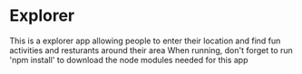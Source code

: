 # Explorer
This is a explorer app allowing people to enter their location and find fun activities and resturants around their area
When running, don't forget to run 'npm install' to download the node modules needed for this app

